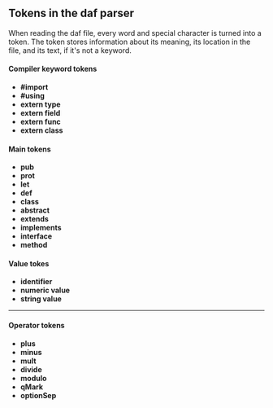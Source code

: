 ## Tokens in the daf parser
When reading the daf file, every word and special character is turned into a token.
The token stores information about its meaning, its location in the file, and its text, if it's not a keyword.

#### Compiler keyword tokens
* **#import**
* **#using**
* **extern type**
* **extern field**
* **extern func**
* **extern class**

#### Main tokens
* **pub**
* **prot**
* **let**
* **def**
* **class**
* **abstract**
* **extends**
* **implements**
* **interface**
* **method**

#### Value tokes
* **identifier**
* **numeric value**
* **string value**
* ****

#### Operator tokens
* **plus**
* **minus**
* **mult**
* **divide**
* **modulo**
* **qMark**
* **optionSep**


